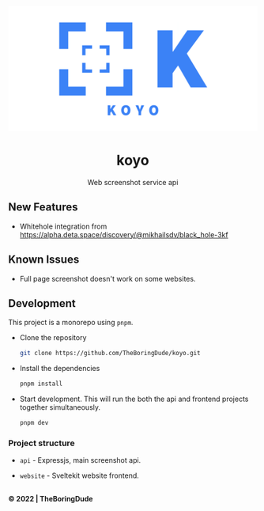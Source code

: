 <div align="center">
    <img src="./assets/banner.png">
    <h1>koyo</h1>
    <p>Web screenshot service api</p>
</div>

## New Features

- Whitehole integration from https://alpha.deta.space/discovery/@mikhailsdv/black_hole-3kf

## Known Issues

- Full page screenshot doesn't work on some websites.

## Development

This project is a monorepo using `pnpm`.

- Clone the repository

  ```sh
  git clone https://github.com/TheBoringDude/koyo.git
  ```

- Install the dependencies

  ```sh
  pnpm install
  ```

- Start development. This will run the both the api and frontend projects together simultaneously.

  ```sh
  pnpm dev
  ```

### Project structure

- `api` - Expressjs, main screenshot api.

- `website` - Sveltekit website frontend.

##

**&copy; 2022 | TheBoringDude**
